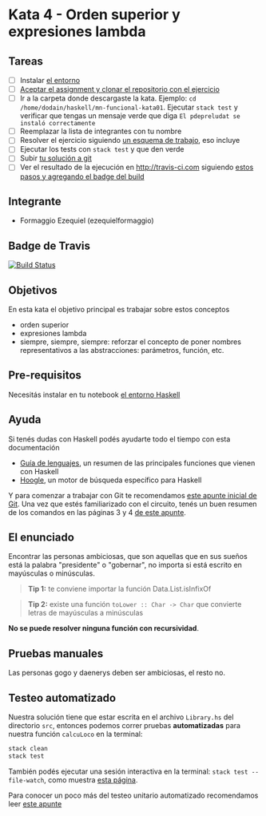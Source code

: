 # Kata 4 - Orden superior y expresiones lambda

## Tareas

- [ ] Instalar [el entorno](https://github.com/pdep-utn/enunciados-miercoles-noche/blob/master/pages/haskell/entorno.md)
- [ ] [Aceptar el assignment y clonar el repositorio con el ejercicio](https://github.com/pdep-utn/enunciados-miercoles-noche/blob/master/pages/katas/katas-guia.md)
- [ ] Ir a la carpeta donde descargaste la kata. Ejemplo: `cd /home/dodain/haskell/mn-funcional-kata01`. Ejecutar `stack test` y verificar que tengas un mensaje verde que diga `El pdepreludat se instaló correctamente`
- [ ] Reemplazar la lista de integrantes con tu nombre
- [ ] Resolver el ejercicio siguiendo [un esquema de trabajo](https://github.com/pdep-utn/enunciados-miercoles-noche/blob/master/pages/haskell/trabajo.md), eso incluye
- [ ] Ejecutar los tests con `stack test` y que den verde
- [ ] Subir [tu solución a git](https://github.com/pdep-utn/enunciados-miercoles-noche/blob/master/pages/git/resolverConflictos.md)
- [ ] Ver el resultado de la ejecución en http://travis-ci.com siguiendo [estos pasos y agregando el badge del build](https://github.com/pdep-utn/enunciados-miercoles-noche/blob/master/pages/katas/kata-ci-travis.md)

## Integrante

-  Formaggio Ezequiel (ezequielformaggio)

## Badge de Travis
  [![Build Status](https://travis-ci.com/pdep-mn-utn/kata-04-funcional-ezequielformaggio.svg?token=CNUSaYABzXaBUqhD7TiK&branch=master)](https://travis-ci.com/pdep-mn-utn/kata-04-funcional-ezequielformaggio)
  
## Objetivos

En esta kata el objetivo principal es trabajar sobre estos conceptos

- orden superior
- expresiones lambda
- siempre, siempre, siempre: reforzar el concepto de poner nombres representativos a las abstracciones: parámetros, función, etc.

## Pre-requisitos

Necesitás instalar en tu notebook [el entorno Haskell](https://github.com/pdep-utn/enunciados-miercoles-noche/blob/master/pages/haskell/entorno.md)

## Ayuda

Si tenés dudas con Haskell podés ayudarte todo el tiempo con esta documentación

- [Guía de lenguajes](https://docs.google.com/document/d/1oJ-tyQJoBtJh0kFcsV9wSUpgpopjGtoyhJdPUdjFIJQ/edit?usp=sharing), un resumen de las principales funciones que vienen con Haskell
- [Hoogle](https://www.haskell.org/hoogle/), un motor de búsqueda específico para Haskell

Y para comenzar a trabajar con Git te recomendamos [este apunte inicial de Git](https://docs.google.com/document/d/1ozqfYCwt-37stynmgAd5wJlNOFKWYQeIZoeqXpAEs0I/edit). Una vez que estés familiarizado con el circuito, tenés un buen resumen de los comandos en las páginas 3 y 4 [de este apunte](https://docs.google.com/document/d/147cqUY86wWVoJ86Ce0NoX1R78CwoCOGZtF7RugUvzFg/edit#).

## El enunciado

Encontrar las personas ambiciosas, que son aquellas que en sus sueños está la palabra "presidente" o "gobernar", no importa si está escrito en mayúsculas o minúsculas.

> **Tip 1:** te conviene importar la función Data.List.isInfixOf

> **Tip 2:** existe una función `toLower :: Char -> Char` que convierte letras de mayúsculas a minúsculas

**No se puede resolver ninguna función con recursividad**.

## Pruebas manuales

Las personas gogo y daenerys deben ser ambiciosas, el resto no.

## Testeo automatizado

Nuestra solución tiene que estar escrita en el archivo `Library.hs` del directorio `src`, entonces podemos correr pruebas **automatizadas** para nuestra función `calcuLoco` en la terminal:

```bash
stack clean
stack test
```

También podés ejecutar una sesión interactiva en la terminal: `stack test --file-watch`, como muestra [esta página](https://github.com/pdep-utn/enunciados-miercoles-noche/blob/master/pages/haskell/trabajo.md).

Para conocer un poco más del testeo unitario automatizado recomendamos leer [este apunte](https://docs.google.com/document/d/17EPSZSw7oY_Rv2VjEX2kMZDFklMOcDVVxyve9HSG0mE/edit#)

